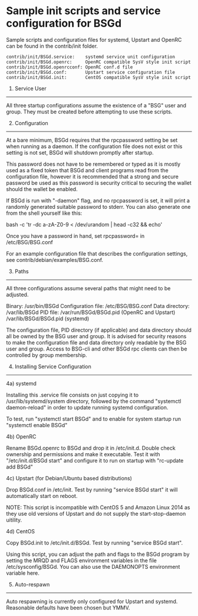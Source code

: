 Sample init scripts and service configuration for BSGd
==========================================================

Sample scripts and configuration files for systemd, Upstart and OpenRC
can be found in the contrib/init folder.

    contrib/init/BSGd.service:    systemd service unit configuration
    contrib/init/BSGd.openrc:     OpenRC compatible SysV style init script
    contrib/init/BSGd.openrcconf: OpenRC conf.d file
    contrib/init/BSGd.conf:       Upstart service configuration file
    contrib/init/BSGd.init:       CentOS compatible SysV style init script

1. Service User
---------------------------------

All three startup configurations assume the existence of a "BSG" user
and group.  They must be created before attempting to use these scripts.

2. Configuration
---------------------------------

At a bare minimum, BSGd requires that the rpcpassword setting be set
when running as a daemon.  If the configuration file does not exist or this
setting is not set, BSGd will shutdown promptly after startup.

This password does not have to be remembered or typed as it is mostly used
as a fixed token that BSGd and client programs read from the configuration
file, however it is recommended that a strong and secure password be used
as this password is security critical to securing the wallet should the
wallet be enabled.

If BSGd is run with "-daemon" flag, and no rpcpassword is set, it will
print a randomly generated suitable password to stderr.  You can also
generate one from the shell yourself like this:

bash -c 'tr -dc a-zA-Z0-9 < /dev/urandom | head -c32 && echo'

Once you have a password in hand, set rpcpassword= in /etc/BSG/BSG.conf

For an example configuration file that describes the configuration settings,
see contrib/debian/examples/BSG.conf.

3. Paths
---------------------------------

All three configurations assume several paths that might need to be adjusted.

Binary:              /usr/bin/BSGd
Configuration file:  /etc/BSG/BSG.conf
Data directory:      /var/lib/BSGd
PID file:            /var/run/BSGd/BSGd.pid (OpenRC and Upstart)
                     /var/lib/BSGd/BSGd.pid (systemd)

The configuration file, PID directory (if applicable) and data directory
should all be owned by the BSG user and group.  It is advised for security
reasons to make the configuration file and data directory only readable by the
BSG user and group.  Access to BSG-cli and other BSGd rpc clients
can then be controlled by group membership.

4. Installing Service Configuration
-----------------------------------

4a) systemd

Installing this .service file consists on just copying it to
/usr/lib/systemd/system directory, followed by the command
"systemctl daemon-reload" in order to update running systemd configuration.

To test, run "systemctl start BSGd" and to enable for system startup run
"systemctl enable BSGd"

4b) OpenRC

Rename BSGd.openrc to BSGd and drop it in /etc/init.d.  Double
check ownership and permissions and make it executable.  Test it with
"/etc/init.d/BSGd start" and configure it to run on startup with
"rc-update add BSGd"

4c) Upstart (for Debian/Ubuntu based distributions)

Drop BSGd.conf in /etc/init.  Test by running "service BSGd start"
it will automatically start on reboot.

NOTE: This script is incompatible with CentOS 5 and Amazon Linux 2014 as they
use old versions of Upstart and do not supply the start-stop-daemon uitility.

4d) CentOS

Copy BSGd.init to /etc/init.d/BSGd. Test by running "service BSGd start".

Using this script, you can adjust the path and flags to the BSGd program by
setting the MRQD and FLAGS environment variables in the file
/etc/sysconfig/BSGd. You can also use the DAEMONOPTS environment variable here.

5. Auto-respawn
-----------------------------------

Auto respawning is currently only configured for Upstart and systemd.
Reasonable defaults have been chosen but YMMV.
